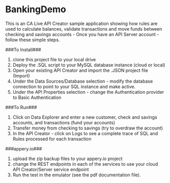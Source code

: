 BankingDemo
===========

This is an CA Live API Creator sample application showing how rules are used to calculate balances, validate transactions and move funds between checking and savings accounts - Once you have an API Server account - follow these simple steps.

###To Install###
1. clone this project file to your local drive
2. Deploy the .SQL script to your MySQL database instance (cloud or local)
3. Open your existing API Creator and import the .JSON project file (Import)
4. Under the Data Sources/Database selection - modify the database connection to point to your SQL instance and make active.
5. Under the API Properties selection - change the Authentication provider to Basic Authentication

###To Run###
1. Click on Data Explorer and enter a new customer, check and savings accounts, and transactions (fund your accounts)
2. Transfer money from checking to savings (try to overdraw the account)
3. In the API Creator - click on Logs to see a complete trace of SQL and Rules processed for each transaction

###appery.io###
1. upload the zip backup files to your appery.io project
2. change the REST endpoints in each of the services to use your cloud API Creator/Server service endpoint
3. Run the test in the emulator (see the pdf documentation file).


